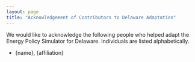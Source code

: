```yaml
---
layout: page
title: "Acknowledgement of Contributors to Delaware Adaptation"
---
```


We would like to acknowledge the following people who helped adapt the Energy Policy Simulator for Delaware.  Individuals are listed alphabetically.

* {name}, {affiliation}

